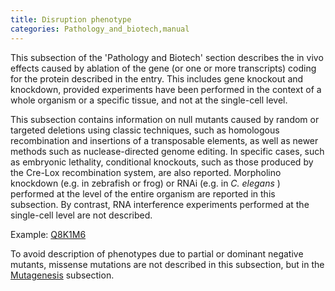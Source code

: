 ```yaml
---
title: Disruption phenotype
categories: Pathology_and_biotech,manual
---
```


This subsection of the 'Pathology and Biotech' section describes the in vivo effects caused by ablation of the gene (or one or more transcripts) coding for the protein described in the entry. This includes gene knockout and knockdown, provided experiments have been performed in the context of a whole organism or a specific tissue, and not at the single-cell level.

This subsection contains information on null mutants caused by random or targeted deletions using classic techniques, such as homologous recombination and insertions of a transposable elements, as well as newer methods such as nuclease-directed genome editing. In specific cases, such as embryonic lethality, conditional knockouts, such as those produced by the Cre-Lox recombination system, are also reported. Morpholino knockdown (e.g. in zebrafish or frog) or RNAi (e.g. in *C. elegans* ) performed at the level of the entire organism are reported in this subsection. By contrast, RNA interference experiments performed at the single-cell level are not described.

Example: [Q8K1M6](https://www.uniprot.org/uniprotkb/q8k1m6#pathology%5Fand%5Fbiotech)

To avoid description of phenotypes due to partial or dominant negative mutants, missense mutations are not described in this subsection, but in the [Mutagenesis](https://www.uniprot.org/help/mutagen) subsection.
